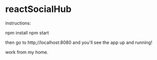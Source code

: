 # reactSocialHub

instructions:

npm install
npm start

then go to http;//localhost:8080 and you'll see the app up and running!

work from my home.
